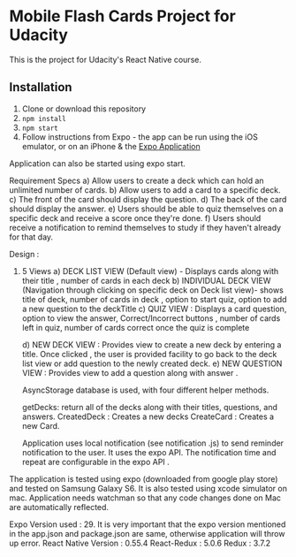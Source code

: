 # Mobile Flash Cards  Project for Udacity

This is the project for Udacity's React Native course.

## Installation

1. Clone or download this repository
2. `npm install`
3. `npm start`
4. Follow instructions from Expo - the app can be run using the iOS emulator, or on an iPhone & the [Expo Application](https://expo.io)

Application can also be started using expo start.

Requirement Specs
a) Allow users to create a deck which can hold an unlimited number of cards.
b) Allow users to add a card to a specific deck.
c) The front of the card should display the question.
d) The back of the card should display the answer.
e) Users should be able to quiz themselves on a specific deck and receive a score once they're done.
f) Users should receive a notification to remind themselves to study if they haven't already for that day.

Design :

 1) 5 Views
    a) DECK LIST VIEW (Default view) - Displays cards along with their title , number of cards in each deck
    b) INDIVIDUAL DECK VIEW (Navigation through clicking on specific deck on Deck list view)- shows title of deck, number of
       cards in deck , option to start quiz, option to add a new question to the deckTitle
    c) QUIZ VIEW : Displays a card question, option to view the answer, Correct/Incorrect buttons , number of cards left in quiz,
       number of cards correct once the quiz is complete

    d) NEW DECK VIEW : Provides view to create a new deck by entering a title. Once clicked , the user is provided facility to go back to the deck list view or add question to the newly created deck.
    e) NEW QUESTION VIEW : Provides view to add a question along with answer .


    AsyncStorage database is used, with  four different helper methods.

    getDecks: return all of the decks along with their titles, questions, and answers.
    CreatedDeck : Creates a new decks
    CreateCard : Creates a new Card.

    Application uses local notification (see notification .js) to send reminder notification to the user. It uses the expo API.
    The notification time and repeat are configurable in the expo API .

The application is tested using expo (downloaded from google play store) and tested on Samsung Galaxy S6. It is also tested
using xcode simulator on mac.  Application needs watchman so that any code changes done on Mac are  automatically reflected.

Expo Version used : 29. It is very important that the expo version mentioned in the app.json and package.json are same, otherwise application will throw up error.
React Native Version : 0.55.4
React-Redux : 5.0.6
Redux : 3.7.2
